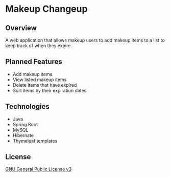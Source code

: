 # Makeup Changeup

## Overview
A web application that allows makeup users to add makeup items to a list to keep track of when they expire.

## Planned Features
* Add makeup items
* View listed makeup items
* Delete items that have expired
* Sort items by their expiration dates

## Technologies
* Java
* Spring Boot
* MySQL
* Hibernate
* Thymeleaf templates

## License
[GNU General Public License v3](https://github.com/imSarahLaunch/makeup-changeup/blob/master/COPYING)
